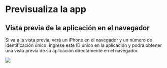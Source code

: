 # Previsualiza la app

## Vista previa de la aplicación en el navegador

Si va a la vista previa, verá un iPhone en el navegador y un número de identificación único. Ingrese este ID único en la aplicación y podrá obtener una vista previa de su aplicación directamente en el navegador.

![](../.gitbook/assets/uniqueid.png)

